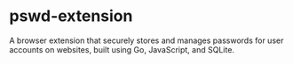 # pswd-extension
A browser extension that securely stores and manages passwords for user accounts on websites, built using Go, JavaScript, and SQLite.
